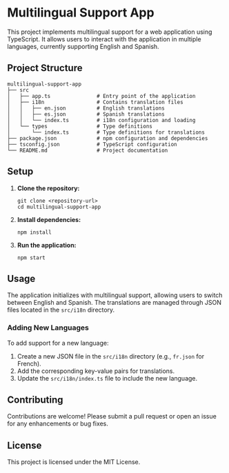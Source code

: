 # Multilingual Support App

This project implements multilingual support for a web application using TypeScript. It allows users to interact with the application in multiple languages, currently supporting English and Spanish.

## Project Structure

```
multilingual-support-app
├── src
│   ├── app.ts               # Entry point of the application
│   ├── i18n                 # Contains translation files
│   │   ├── en.json          # English translations
│   │   ├── es.json          # Spanish translations
│   │   └── index.ts         # i18n configuration and loading
│   └── types                # Type definitions
│       └── index.ts         # Type definitions for translations
├── package.json             # npm configuration and dependencies
├── tsconfig.json            # TypeScript configuration
└── README.md                # Project documentation
```

## Setup

1. **Clone the repository:**
   ```
   git clone <repository-url>
   cd multilingual-support-app
   ```

2. **Install dependencies:**
   ```
   npm install
   ```

3. **Run the application:**
   ```
   npm start
   ```

## Usage

The application initializes with multilingual support, allowing users to switch between English and Spanish. The translations are managed through JSON files located in the `src/i18n` directory.

### Adding New Languages

To add support for a new language:

1. Create a new JSON file in the `src/i18n` directory (e.g., `fr.json` for French).
2. Add the corresponding key-value pairs for translations.
3. Update the `src/i18n/index.ts` file to include the new language.

## Contributing

Contributions are welcome! Please submit a pull request or open an issue for any enhancements or bug fixes.

## License

This project is licensed under the MIT License.